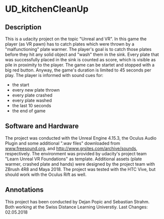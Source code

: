 # UD_kitchenCleanUp

## Description

This is a udacity project on the topic "Unreal and VR". In this game the player (as VR pawn) has to catch plates which were thrown by a "malfunctioning" plate warmer. The player's goal is to catch those plates before they hit any solid object and "wash" them in the sink. Every plate that was successfully placed in the sink is counted as score, which is visible as pile in proximity to the player. 
The game can be startet and stopped with a big red button. Anyway, the game's duration is limited to 45 seconds per play. The player is informed with sound cues for:
- the start
- every new plate thrown 
- every plate crashed
- every plate washed
- the last 10 seconds
- the end of game

## Software and Hardware

The project was conducted with the Unreal Engine 4.15.3, the Oculus Audio Plugin and some additional ".wav files" downloaded from www.freesound.org, and http://www.grsites.com/archive/sounds, respectively. The environment was provided by udacity's project team "Learn Unreal VR Foundations" as template. Additional assets (plate warmer, crashed plate and hands) were designed by the project team with ZBrush 4R8 and Maya 2018.
The project was tested with the HTC Vive, but should work with the Oculus Rift as well.

## Annotations

This project has been conducted by Dejan Popic and Sebastian Strahm. Both working at the Swiss Distance Learning Universtiy.
Last Changes: 02.05.2018
